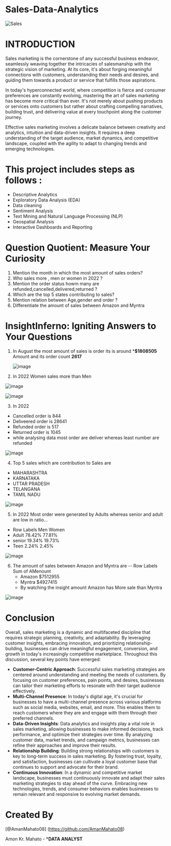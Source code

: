 # Sales-Data-Analytics

![Sales](https://github.com/AmanMahato08/Sales-Data-Analytics/assets/157887173/00b28f26-6d9a-4742-802b-36c0cbfbe50e)

# INTRODUCTION
Sales marketing is the cornerstone of any successful business endeavor, seamlessly weaving together the intricacies of salesmanship with the strategic vision of marketing. At its core, it's about forging meaningful connections with customers, understanding their needs and desires, and guiding them towards a product or service that fulfills those aspirations.

In today's hyperconnected world, where competition is fierce and consumer preferences are constantly evolving, mastering the art of sales marketing has become more critical than ever. It's not merely about pushing products or services onto customers but rather about crafting compelling narratives, building trust, and delivering value at every touchpoint along the customer journey.

Effective sales marketing involves a delicate balance between creativity and analytics, intuition and data-driven insights. It requires a deep understanding of the target audience, market dynamics, and competitive landscape, coupled with the agility to adapt to changing trends and emerging technologies.

# This project includes steps as follows :
- Descriptive Analytics
- Exploratory Data Analysis (EDA)
- Data cleaning
- Sentiment Analysis
- Text Mining and Natural Language Processing (NLP)
- Geospatial Analysis
- Interactive Dashboards and Reporting

# Question Quotient: Measure Your Curiosity
1. Mention the month in which the most amount of sales orders?
2. Who sales more , men or women in 2022 ?
3. Mention the order status howm many are refunded,cancelled,delivered,returned ?
4. Which are the top 5 states contributing to sales?
5. Mention relation between Age,gender and order ?
6. Differentiate the amount of sales between Amazon and Myntra


# InsightInferno: Igniting Answers to Your Questions

1. In August the most amount of sales is order its is around ***$1808505** Amount and its order count **2617**

   ![image](https://github.com/AmanMahato08/Sales-Data-Analytics/assets/157887173/fdba62e8-00cf-4791-a979-7a7c646941fd)

2. In 2022 Women sales more than Men

![image](https://github.com/AmanMahato08/Sales-Data-Analytics/assets/157887173/6af72de5-9467-4f3c-8877-b9b26db12f87)

![image](https://github.com/AmanMahato08/Sales-Data-Analytics/assets/157887173/af7f4da0-ec0c-456d-86bf-36b76f8b86c1)

3. In 2022
- Cancelled order is 844
- Deliveered order is 28641
- Refunded order is 517
- Returned order is 1045
- while analysing data most order are deliver whereas least number are refunded


![image](https://github.com/AmanMahato08/Sales-Data-Analytics/assets/157887173/b745a61a-3a78-418d-bf09-959a52eaeaa9)

4. Top 5 sales which are contribution to Sales are
- MAHARASHTRA
- KARNATAKA
- UTTAR PRADESH
- TELANGANA
- TAMIL NADU

![image](https://github.com/AmanMahato08/Sales-Data-Analytics/assets/157887173/30e4b422-7e38-4d4a-9a9a-829f2f5edda7)

5. In 2022 Most order were generated by Adults whereas senior and adult are low in ratio...
- Row Labels	Men	     Women
- Adult	     78.42%	   77.81%
- senior	   19.34%	   19.73%
- Teen	     2.24%	    2.45%

![image](https://github.com/AmanMahato08/Sales-Data-Analytics/assets/157887173/69b49f87-0b5c-4c72-8104-09c460855e23)

6. The amount of sales between Amazon and Myntra are
-- Row Labels	 Sum of AMenount
   - Amazon	    $7512955
   - Myntra	    $4927415
   - By watching the insight amount Amazon has More sale than Myntra
  
  ![image](https://github.com/AmanMahato08/Sales-Data-Analytics/assets/157887173/5f3dbdcc-2fad-41f4-9dff-fbf791c5b02f)


  # Conclusion
  Overall, sales marketing is a dynamic and multifaceted discipline that requires strategic planning, creativity, and adaptability. By leveraging customer insights, embracing innovation, and prioritizing relationship-building, businesses can drive meaningful engagement, conversion, and growth in today's increasingly competitive marketplace.
  Throughout this discussion, several key points have emerged:
  - **Customer-Centric Approach**: Successful sales marketing strategies are centered around understanding and meeting the needs of customers. By focusing on customer preferences, pain points, and desires, businesses can tailor their marketing efforts to resonate with their target audience effectively.
  - **Multi-Channel Presence**: In today's digital age, it's crucial for businesses to have a multi-channel presence across various platforms such as social media, websites, email, and more. This enables them to reach customers where they are and engage with them through their preferred channels.
  - **Data-Driven Insights**: Data analytics and insights play a vital role in sales marketing, allowing businesses to make informed decisions, track performance, and optimize their strategies over time. By analyzing customer data, market trends, and campaign metrics, businesses can refine their approaches and improve their results.
  - **Relationship Building**: Building strong relationships with customers is key to long-term success in sales marketing. By fostering trust, loyalty, and satisfaction, businesses can cultivate a loyal customer base that continues to support and advocate for their brand.
  - **Continuous Innovation**: In a dynamic and competitive market landscape, businesses must continuously innovate and adapt their sales marketing strategies to stay ahead of the curve. Embracing new technologies, trends, and consumer behaviors enables businesses to remain relevant and responsive to evolving market demands.


# Created By
[@AmanMahato08] (https://github.com/AmanMahato08)

Amon Kr. Mahato - ***DATA ANALYST**








